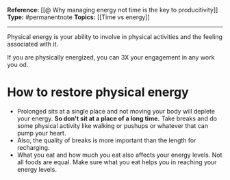 
**Reference:** [[@ Why managing energy not time is the key to producitivity]]
**Type:** #permanentnote 
**Topics:** [[Time vs energy]]

----
Physical energy is your ability to involve in physical activities and the feeling associated with it. 

If you are physically energized, you can 3X your engagement in any work you od.

# How to restore physical energy
- Prolonged sits at a single place and not moving your body will deplete your energy. **So don't sit at a place of a long time.** Take breaks and do some physical activity like walking or pushups or whatever that can pump your heart.
- Also, the quality of breaks is more important than the length for recharging.
- What you eat and how much you eat also affects your energy levels. Not all foods are equal. Make sure what you eat helps you in reaching your energy levels.


